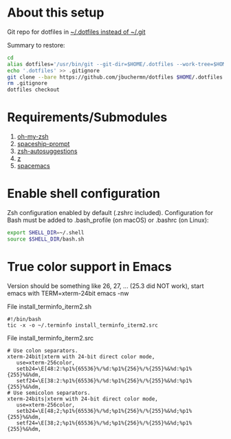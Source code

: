 # About this setup

Git repo for dotfiles in [~/.dotfiles instead of ~/.git](https://developer.atlassian.com/blog/2016/02/best-way-to-store-dotfiles-git-bare-repo/)

Summary to restore:

```bash
cd
alias dotfiles='/usr/bin/git --git-dir=$HOME/.dotfiles --work-tree=$HOME'
echo '.dotfiles' >> .gitignore
git clone --bare https://github.com/jbuchermn/dotfiles $HOME/.dotfiles
rm .gitignore
dotfiles checkout
```


# Requirements/Submodules

1. [oh-my-zsh](https://github.com/robbyrussell/oh-my-zsh)
2. [spaceship-prompt](https://github.com/denysdovhan/spaceship-prompt)
3. [zsh-autosuggestions](https://github.com/zsh-users/zsh-autosuggestions)
4. [z](https://github.com/rupa/z)
5. [spacemacs](https://github.com/syl20bnr/spacemacs)

# Enable shell configuration

Zsh configuration enabled by default (.zshrc included). Configuration for
Bash must be added to .bash_profile (on macOS) or .bashrc (on Linux):

```bash
export SHELL_DIR=~/.shell
source $SHELL_DIR/bash.sh
```


# True color support in Emacs

Version should be something like 26, 27, ... (25.3 did NOT work), start emacs with TERM=xterm-24bit emacs -nw

File install_terminfo_iterm2.sh

    #!/bin/bash
    tic -x -o ~/.terminfo install_terminfo_iterm2.src

File install_terminfo_iterm2.src

    # Use colon separators.
    xterm-24bit|xterm with 24-bit direct color mode,
       use=xterm-256color,
       setb24=\E[48:2:%p1%{65536}%/%d:%p1%{256}%/%{255}%&%d:%p1%{255}%&%dm,
       setf24=\E[38:2:%p1%{65536}%/%d:%p1%{256}%/%{255}%&%d:%p1%{255}%&%dm,
    # Use semicolon separators.
    xterm-24bits|xterm with 24-bit direct color mode,
       use=xterm-256color,
       setb24=\E[48;2;%p1%{65536}%/%d;%p1%{256}%/%{255}%&%d;%p1%{255}%&%dm,
       setf24=\E[38;2;%p1%{65536}%/%d;%p1%{256}%/%{255}%&%d;%p1%{255}%&%dm,
